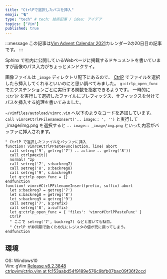 ```yaml
---
title: "CtrlPで選択したパスを挿入"
emoji: "🐈"
type: "tech" # tech: 技術記事 / idea: アイデア
topics: ["Vim"]
published: true
---
```


:::message
この記事は[Vim Advent Calendar 2021](https://qiita.com/advent-calendar/2021/vim)カレンダー2の20日目の記事です。
:::

Sphinx で社内に公開しているWebページに掲載するドキュメントを書いていますが画像のパス入力がちょっとメンドクサイ。

画像ファイルは ```_image``` ディレクトリ配下にあるので、 [CtrlP](https://github.com/ctrlpvim/ctrlp.vim) でファイルを選択したら挿入してくれるといいのにと思い調べてみました。
```g:ctrlp_open_func``` でエクステンションごとに実行する関数を指定できるようです。
一時的に ```:CtrlP``` を実行して選択したファイルにプレフィックス、サフィックスを付けてパスを挿入する処理を書いてみました。

```~/vimfiles/autoload/vimrc.vim``` へ以下のようなコードを追加しています。
```call vimrc#CtrlPFilenameInsert('.. image:: ', '')``` と実行して _image/img.png を選択すると ```.. image:: _image/img.png``` といった内容がバッファに挿入されます。


```vim:~/vimfiles/autoload/vimrc.vim 抜粋
" CtrlP で選択したファイルをバッファに挿入
function! vimrc#CtrlPPasteFunc(action, line) abort
  call setreg('9', getreg('7') .. a:line .. getreg('8'))
  call ctrlp#exit()
  normal! "zp
  call setreg('7', s:backreg7)
  call setreg('8', s:backreg8)
  call setreg('9', s:backreg9)
  let g:ctrlp_open_func = {}
endfunction
function! vimrc#CtrlPFilenameInsert(prefix, suffix) abort
  let s:backreg7 = getreg('7')
  let s:backreg8 = getreg('8')
  let s:backreg9 = getreg('9')
  call setreg('7', a:prefix)
  call setreg('8', a:suffix)
  let g:ctrlp_open_func = { 'files': 'vimrc#CtrlPPasteFunc' }
  CtrlP
  " ここで setreg('7', backreg7) などと書いても駄目。
  " CtrlP が非同期で動くため先にレジスタの値が元に戻ってしまう。
endfunction
```

## 環境
OS: Windows10  
Vim: gVim [Release v8.2.3848](https://github.com/vim/vim-win32-installer/releases/tag/v8.2.3848)  
[ctrlpvim/ctrlp.vim at fc153aabd54f9189e576c9bfb07bac09f36f2ccd](https://github.com/ctrlpvim/ctrlp.vim/tree/fc153aabd54f9189e576c9bfb07bac09f36f2ccd)

